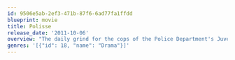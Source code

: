 ```yaml
---
id: 9506e5ab-2ef3-471b-87f6-6ad77fa1ffdd
blueprint: movie
title: Polisse
release_date: '2011-10-06'
overview: "The daily grind for the cops of the Police Department's Juvenile Protection Unit - taking in child molesters, busting underage pickpockets, interrogating abusive parents, confronting the excesses of teen sexuality, enjoying solidarity with colleagues and laughing uncontrollably at the most unthinkable moments. Knowing the worst exists and living with it. How do these cops balance their private lives and the reality they confront every working day? Fred, the group's hypersensitive wild card, is going to have a hard time facing the scrutiny of Melissa, a photographer on a Ministry of the Interior assignment to document the unit."
genres: '[{"id": 18, "name": "Drama"}]'
---
```

